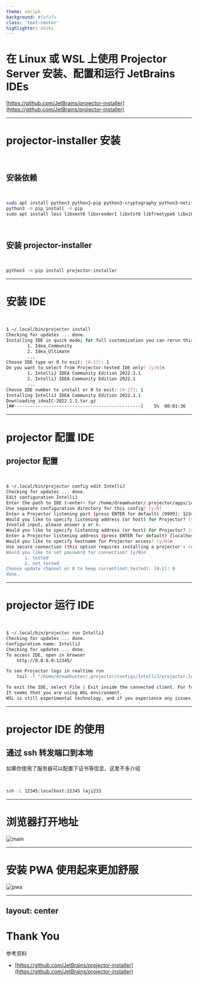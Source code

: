 ```yaml
---
theme: seriph
background: #fafafa
class: 'text-center'
highlighter: shiki
---
```


# 在 Linux 或 WSL 上使用 Projector Server 安装、配置和运行 JetBrains IDEs

[https://github.com/JetBrains/projector-installer](https://github.com/JetBrains/projector-installer)

---

# projector-installer 安装

<br/>

## 安装依赖

<br/>

```bash
sudo apt install python3 python3-pip python3-cryptography python3-netifaces -y
python3 -m pip install -U pip
sudo apt install less libxext6 libxrender1 libxtst6 libfreetype6 libxi6 -y
```

<br/>

## 安装 projector-installer

<br/>

```bash
python3 -m pip install projector-installer
```

---

# 安装 IDE

<br/>

```bash
$ ~/.local/bin/projector install
Checking for updates ... done.
Installing IDE in quick mode; for full customization you can rerun this command with "--expert" argument or edit this config later via "projector config edit" command.
        1. Idea_Community
        2. Idea_Ultimate
        ...
Choose IDE type or 0 to exit: [0-13]: 1
Do you want to select from Projector-tested IDE only? [y/N]n
        1. IntelliJ IDEA Community Edition 2022.1.1
        2. IntelliJ IDEA Community Edition 2022.1
        ...
Choose IDE number to install or 0 to exit: [0-27]: 1
Installing IntelliJ IDEA Community Edition 2022.1.1
Downloading ideaIC-2022.1.1.tar.gz
[##------------------------------------------------]    5%  00:01:36
```

---

# projector 配置 IDE

## projector 配置

<br/>

```bash
$ ~/.local/bin/projector config edit IntelliJ
Checking for updates ... done.
Edit configuration IntelliJ
Enter the path to IDE (<enter> for /home/dreamhunter/.projector/apps/idea-IC-221.5591.52, <tab> for complete):
Use separate configuration directory for this config? [y/N]
Enter a Projector listening port (press ENTER for default) [9999]: 12345
Would you like to specify listening address (or host) for Projector? [y/N]0.0.0.0
Invalid input, please answer y or n.
Would you like to specify listening address (or host) for Projector? [y/N]y
Enter a Projector listening address (press ENTER for default) [localhost]: 0.0.0.0
Would you like to specify hostname for Projector access? [y/N]n
Use secure connection (this option requires installing a projector's certificate to browser)? [y/N]n
Would you like to set password for connection? [y/N]n
	   1. tested
	   2. not_tested
Choose update channel or 0 to keep current(not_tested): [0-2]: 0
done.
```

---

# projector 运行 IDE

<br/>

```bash
$ ~/.local/bin/projector run IntelliJ
Checking for updates ... done.
Configuration name: IntelliJ
Checking for updates ... done.
To access IDE, open in browser
	http://0.0.0.0:12345/

To see Projector logs in realtime run
	tail -f "/home/dreamhunter/.projector/configs/IntelliJ/projector.log"

To exit the IDE, select File | Exit inside the connected client. For force quit, press Ctrl+C (some changes and settings can be lost).
It seems that you are using WSL environment.
WSL is still experimental technology, and if you experience any issues accessing projector from browser please refer to Projector README file: https://github.com/JetBrains/projector-installer#resolving-wsl-issues
```

---

# projector IDE 的使用

## 通过 ssh 转发端口到本地

如果你使用了服务器可以配置下证书等信息，这里不多介绍

<br/>

```bash
ssh -L 12345:localhost:12345 laji233
```

---

# 浏览器打开地址

![main](/JetBrains-projector-installer/main.png)

---

# 安装 PWA 使用起来更加舒服

![pwa](/JetBrains-projector-installer/pwa.png)

---
layout: center
---

# Thank You

参考资料

- [https://github.com/JetBrains/projector-installer](https://github.com/JetBrains/projector-installer)
